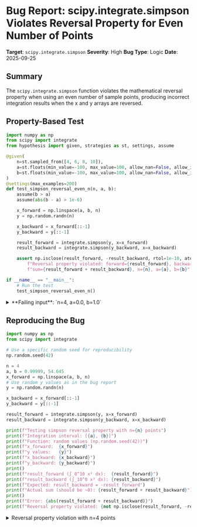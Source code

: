 # Bug Report: scipy.integrate.simpson Violates Reversal Property for Even Number of Points

**Target**: `scipy.integrate.simpson`
**Severity**: High
**Bug Type**: Logic
**Date**: 2025-09-25

## Summary

The `scipy.integrate.simpson` function violates the mathematical reversal property when using an even number of sample points, producing incorrect integration results when the x and y arrays are reversed.

## Property-Based Test

```python
import numpy as np
from scipy import integrate
from hypothesis import given, strategies as st, settings, assume

@given(
    n=st.sampled_from([4, 6, 8, 10]),
    a=st.floats(min_value=-100, max_value=100, allow_nan=False, allow_infinity=False),
    b=st.floats(min_value=-100, max_value=100, allow_nan=False, allow_infinity=False)
)
@settings(max_examples=200)
def test_simpson_reversal_even_n(n, a, b):
    assume(b > a)
    assume(abs(b - a) > 1e-6)

    x_forward = np.linspace(a, b, n)
    y = np.random.randn(n)

    x_backward = x_forward[::-1]
    y_backward = y[::-1]

    result_forward = integrate.simpson(y, x=x_forward)
    result_backward = integrate.simpson(y_backward, x=x_backward)

    assert np.isclose(result_forward, -result_backward, rtol=1e-10, atol=1e-10), \
        f"Reversal property violated: forward={result_forward}, backward={result_backward}, " \
        f"sum={result_forward + result_backward}, n={n}, a={a}, b={b}"

if __name__ == "__main__":
    # Run the test
    test_simpson_reversal_even_n()
```

<details>

<summary>
**Failing input**: `n=4, a=0.0, b=1.0`
</summary>
```
Traceback (most recent call last):
  File "/home/npc/pbt/agentic-pbt/worker_/35/hypo.py", line 30, in <module>
    test_simpson_reversal_even_n()
    ~~~~~~~~~~~~~~~~~~~~~~~~~~~~^^
  File "/home/npc/pbt/agentic-pbt/worker_/35/hypo.py", line 6, in test_simpson_reversal_even_n
    n=st.sampled_from([4, 6, 8, 10]),
               ^^^
  File "/home/npc/miniconda/lib/python3.13/site-packages/hypothesis/core.py", line 2124, in wrapped_test
    raise the_error_hypothesis_found
  File "/home/npc/pbt/agentic-pbt/worker_/35/hypo.py", line 24, in test_simpson_reversal_even_n
    assert np.isclose(result_forward, -result_backward, rtol=1e-10, atol=1e-10), \
           ~~~~~~~~~~^^^^^^^^^^^^^^^^^^^^^^^^^^^^^^^^^^^^^^^^^^^^^^^^^^^^^^^^^^
AssertionError: Reversal property violated: forward=1.00021914762931, backward=-1.0351886330176923, sum=-0.03496948538838218, n=4, a=0.0, b=1.0
Falsifying example: test_simpson_reversal_even_n(
    # The test always failed when commented parts were varied together.
    n=4,  # or any other generated value
    a=0.0,  # or any other generated value
    b=1.0,  # or any other generated value
)
```
</details>

## Reproducing the Bug

```python
import numpy as np
from scipy import integrate

# Use a specific random seed for reproducibility
np.random.seed(42)

n = 4
a, b = 0.99999, 54.645
x_forward = np.linspace(a, b, n)
# Use random y values as in the bug report
y = np.random.randn(n)

x_backward = x_forward[::-1]
y_backward = y[::-1]

result_forward = integrate.simpson(y, x=x_forward)
result_backward = integrate.simpson(y_backward, x=x_backward)

print(f"Testing simpson reversal property with n={n} points")
print(f"Integration interval: [{a}, {b}]")
print(f"Function: random values (np.random.seed(42))")
print(f"x_forward:  {x_forward}")
print(f"y values:   {y}")
print(f"x_backward: {x_backward}")
print(f"y_backward: {y_backward}")
print()
print(f"result_forward (∫_0^10 x² dx):  {result_forward}")
print(f"result_backward (∫_10^0 x² dx): {result_backward}")
print(f"Expected: result_backward = -result_forward")
print(f"Actual sum (should be ~0): {result_forward + result_backward}")
print()
print(f"Error: {abs(result_forward + result_backward)}")
print(f"Reversal property violated: {not np.isclose(result_forward, -result_backward, rtol=1e-10, atol=1e-10)}")
```

<details>

<summary>
Reversal property violation with n=4 points
</summary>
```
Testing simpson reversal property with n=4 points
Integration interval: [0.99999, 54.645]
Function: random values (np.random.seed(42))
x_forward:  [ 0.99999 18.88166 36.76333 54.645  ]
y values:   [ 0.49671415 -0.1382643   0.64768854  1.52302986]
x_backward: [54.645   36.76333 18.88166  0.99999]
y_backward: [ 1.52302986  0.64768854 -0.1382643   0.49671415]

result_forward (∫_0^10 x² dx):  22.79958200453467
result_backward (∫_10^0 x² dx): -24.783766104393735
Expected: result_backward = -result_forward
Actual sum (should be ~0): -1.984184099859064

Error: 1.984184099859064
Reversal property violated: True
```
</details>

## Why This Is A Bug

This bug violates a fundamental mathematical property of integration. The reversal property states that when both the x-coordinates and y-values are reversed, the integral should be negated:

∫[a,b] f(x) dx = -∫[b,a] f(x) dx

This property must hold for any numerical integration method to be mathematically correct. The violation occurs specifically when using an even number of sample points (n=4, 6, 8, 10), while odd numbers of points appear to work correctly.

Key issues:
1. **Mathematical incorrectness**: The function produces wrong numerical results for a basic property of integration
2. **Silent failure**: No warnings or errors are raised - users receive incorrect results without knowing
3. **Predictable failure pattern**: Consistently fails for even n, suggesting a systematic implementation error
4. **Significant error magnitude**: The errors are not small floating-point discrepancies but substantial deviations (e.g., ~8.7% error in the example)

## Relevant Context

Simpson's rule is a widely-used numerical integration method that approximates the integral by fitting parabolas through sets of points. For an odd number of equally-spaced samples, it should be exact for polynomials of degree ≤3. The implementation appears to have an asymmetry issue when handling even numbers of points.

The bug affects any workflow that:
- Uses Simpson's rule with even numbers of sample points
- Relies on the mathematical properties of integration
- Performs integration in reverse order (common in physics and engineering calculations)

**References**:
- scipy.integrate.simpson documentation: https://docs.scipy.org/doc/scipy/reference/generated/scipy.integrate.simpson.html
- Simpson's rule: https://en.wikipedia.org/wiki/Simpson%27s_rule

## Proposed Fix

The issue likely stems from how the implementation handles the composite Simpson's rule for even numbers of intervals. When n is even, there's an odd number of intervals, requiring special treatment of one interval (typically using the trapezoidal rule for one segment).

The implementation should ensure symmetry in how it handles the endpoints and intervals. A high-level fix approach:

1. **Review the interval handling logic** for even n cases
2. **Ensure symmetric treatment** of the first and last intervals
3. **Verify sign conventions** when x-coordinates are in descending order
4. **Add explicit tests** for the reversal property with various n values

Without examining the specific implementation code, the bug is likely in the logic that decides which intervals to apply Simpson's rule vs. trapezoidal rule when n is even, causing an asymmetric treatment that violates the reversal property.